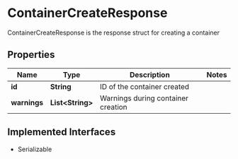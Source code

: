 

# ContainerCreateResponse

ContainerCreateResponse is the response struct for creating a container

## Properties

| Name | Type | Description | Notes |
|------------ | ------------- | ------------- | -------------|
|**id** | **String** | ID of the container created |  |
|**warnings** | **List&lt;String&gt;** | Warnings during container creation |  |


## Implemented Interfaces

* Serializable


